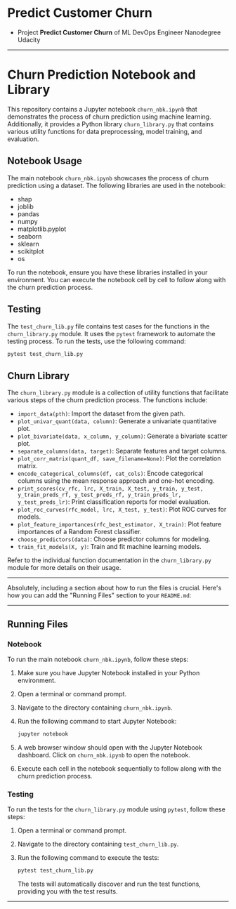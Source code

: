 # Predict Customer Churn

- Project **Predict Customer Churn** of ML DevOps Engineer Nanodegree Udacity

---

# Churn Prediction Notebook and Library

This repository contains a Jupyter notebook `churn_nbk.ipynb` that demonstrates the process of churn prediction using machine learning. Additionally, it provides a Python library `churn_library.py` that contains various utility functions for data preprocessing, model training, and evaluation.

## Notebook Usage

The main notebook `churn_nbk.ipynb` showcases the process of churn prediction using a dataset. The following libraries are used in the notebook:

- shap
- joblib
- pandas
- numpy
- matplotlib.pyplot
- seaborn
- sklearn
- scikitplot
- os

To run the notebook, ensure you have these libraries installed in your environment. You can execute the notebook cell by cell to follow along with the churn prediction process.

## Testing

The `test_churn_lib.py` file contains test cases for the functions in the `churn_library.py` module. It uses the `pytest` framework to automate the testing process. To run the tests, use the following command:

```bash
pytest test_churn_lib.py
```

## Churn Library

The `churn_library.py` module is a collection of utility functions that facilitate various steps of the churn prediction process. The functions include:

- `import_data(pth)`: Import the dataset from the given path.
- `plot_univar_quant(data, column)`: Generate a univariate quantitative plot.
- `plot_bivariate(data, x_column, y_column)`: Generate a bivariate scatter plot.
- `separate_columns(data, target)`: Separate features and target columns.
- `plot_corr_matrix(quant_df, save_filename=None)`: Plot the correlation matrix.
- `encode_categorical_columns(df, cat_cols)`: Encode categorical columns using the mean response approach and one-hot encoding.
- `print_scores(cv_rfc, lrc, X_train, X_test, y_train, y_test, y_train_preds_rf, y_test_preds_rf, y_train_preds_lr, y_test_preds_lr)`: Print classification reports for model evaluation.
- `plot_roc_curves(rfc_model, lrc, X_test, y_test)`: Plot ROC curves for models.
- `plot_feature_importances(rfc_best_estimator, X_train)`: Plot feature importances of a Random Forest classifier.
- `choose_predictors(data)`: Choose predictor columns for modeling.
- `train_fit_models(X, y)`: Train and fit machine learning models.

Refer to the individual function documentation in the `churn_library.py` module for more details on their usage.

---

Absolutely, including a section about how to run the files is crucial. Here's how you can add the "Running Files" section to your `README.md`:

---

## Running Files

### Notebook

To run the main notebook `churn_nbk.ipynb`, follow these steps:

1. Make sure you have Jupyter Notebook installed in your Python environment.
2. Open a terminal or command prompt.
3. Navigate to the directory containing `churn_nbk.ipynb`.
4. Run the following command to start Jupyter Notebook:
   
   ```bash
   jupyter notebook
   ```
   
5. A web browser window should open with the Jupyter Notebook dashboard. Click on `churn_nbk.ipynb` to open the notebook.
6. Execute each cell in the notebook sequentially to follow along with the churn prediction process.

### Testing

To run the tests for the `churn_library.py` module using `pytest`, follow these steps:

1. Open a terminal or command prompt.
2. Navigate to the directory containing `test_churn_lib.py`.
3. Run the following command to execute the tests:
   
   ```bash
   pytest test_churn_lib.py
   ```

   The tests will automatically discover and run the test functions, providing you with the test results.

---




